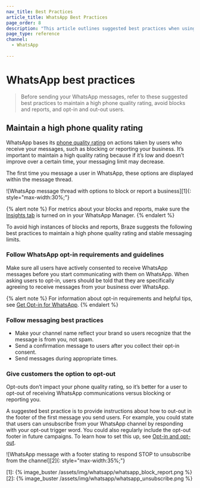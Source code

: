 ```yaml
---
nav_title: Best Practices
article_title: WhatsApp Best Practices
page_order: 8
description: "This article outlines suggested best practices when using the WhatsApp messaging channel, including how to maintain a high phone quality rating and avoid a high rate of blocks and reports."
page_type: reference
channel:
  - WhatsApp
 
---
```

# WhatsApp best practices

> Before sending your WhatsApp messages, refer to these suggested best practices to maintain a high phone quality rating, avoid blocks and reports, and opt-in and out-out users.

## Maintain a high phone quality rating 

WhatsApp bases its [phone quality rating](https://www.facebook.com/business/help/896873687365001) on actions taken by users who receive your messages, such as blocking or reporting your business. It’s important to maintain a high quality rating because if it’s low and doesn’t improve over a certain time, your messaging limit may decrease.

The first time you message a user in WhatsApp, these options are displayed within the message thread.

![WhatsApp message thread with options to block or report a business][1]{: style="max-width:30%;"}

{% alert note %}
For metrics about your blocks and reports, make sure the [Insights tab](https://www.facebook.com/business/help/683499390267496) is turned on in your WhatsApp Manager.
{% endalert %}

To avoid high instances of blocks and reports, Braze suggests the following best practices to maintain a high phone quality rating and stable messaging limits. 

### Follow WhatsApp opt-in requirements and guidelines

Make sure all users have actively consented to receive WhatsApp messages before you start communicating with them on WhatsApp. When asking users to opt-in, users should be told that they are specifically agreeing to receive messages from your business over WhatsApp.

{% alert note %}
For information about opt-in requirements and helpful tips, see [Get Opt-in for WhatsApp](https://developers.facebook.com/docs/whatsapp/overview/getting-opt-in/).
{% endalert %}

### Follow messaging best practices

- Make your channel name reflect your brand so users recognize that the message is from you, not spam.
- Send a confirmation message to users after you collect their opt-in consent.
- Send messages during appropriate times.

### Give customers the option to opt-out

Opt-outs don’t impact your phone quality rating, so it’s better for a user to opt-out of receiving WhatsApp communications versus blocking or reporting you.

A suggested best practice is to provide instructions about how to out-out in the footer of the first message you send users. For example, you could state that users can unsubscribe from your WhatsApp channel by responding with your opt-out trigger word. You could also regularly include the opt-out footer in future campaigns. To learn how to set this up, see [Opt-in and opt-out]({{site.baseurl}}/user_guide/message_building_by_channel/whatsapp/message_processing/opt-ins_and_opt-outs/).
 
![WhatsApp message with a footer stating to respond STOP to unsubscribe from the channel][2]{: style="max-width:35%;"}

[1]: {% image_buster /assets/img/whatsapp/whatsapp_block_report.png %}
[2]: {% image_buster /assets/img/whatsapp/whatsapp_unsubscribe.png %}